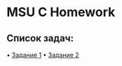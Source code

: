 # MSU C Homework
## Список задач:
• [Задание 1](https://github.com/GooseMooz/MSU-CHomework/tree/main/Task%201)
• [Задание 2]()
